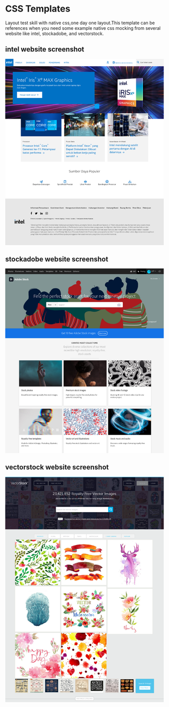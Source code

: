# CSS Templates
Layout test skill with native css,one day one layout.This template can be
references when you need some example native css mocking from several website like 
intel, stockadobe, and vectorstock.

## intel website screenshot

![mocking_website_intel](screenshot/mocking_website_intel.png)

## stockadobe website screenshot

![mocking_website_stockadobe](screenshot/mocking_website_stockadobe.png)

## vectorstock website screenshot

![mocking_website_vectorstock](screenshot/mocking_website_vectorstock.png)
